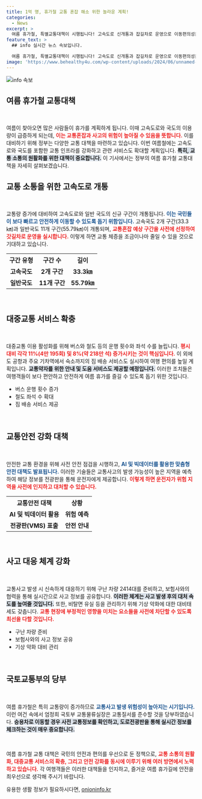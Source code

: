```yaml
---
title: 1억 명, 휴가철 교통 혼잡 해소 위한 놀라운 계획!
categories:
  - News
excerpt: >
  여름 휴가철, 특별교통대책이 시행됩니다! 고속도로 신개통과 잡길차로 운영으로 이동편의성을 높이고, 짐배송 서비스 등 현장을 지원합니다. 귀성길 연휴 교통혼잡 해소를 위한 철저 대비가 시작됩니다! 클릭하여 자세한 내용을 확인하세요!
feature_text: >
  ## info 실시간 뉴스 속보입니다.

  여름 휴가철, 특별교통대책이 시행됩니다! 고속도로 신개통과 잡길차로 운영으로 이동편의성을 높이고, 짐배송 서비스 등 현장을 지원합니다. 귀성길 연휴 교통혼잡 해소를 위한 철저 대비가 시작됩니다! 클릭하여 자세한 내용을 확인하세요!
image: 'https://www.behealthy4u.com/wp-content/uploads/2024/06/unnamed-file.png'
---
```


<p><img src="https://www.behealthy4u.com/wp-content/uploads/2024/06/unnamed-file.png" alt="info 속보" /></p>

<h2 data-ke-size="size26">여름 휴가철 교통대책</h2>

<p data-ke-size="size16">&nbsp;</p>

<p>여름이 찾아오면 많은 사람들이 휴가를 계획하게 됩니다. 이때 고속도로와 국도의 이용량이 급증하게 되는데, <b><span style="color: #ee2323;">이는 교통혼잡과 사고의 위험이 높아질 수 있음을 뜻합니다.</span></b> 이를 대비하기 위해 정부는 다양한 교통 대책을 마련하고 있습니다. 이번 여름철에는 고속도로와 국도를 포함한 교통 인프라를 강화하고 관련 서비스도 확대할 계획입니다. <b><span style="background-color: #21538527;">특히, 교통 소통의 원활화를 위한 대책이 중요합니다.</span></b> 이 기사에서는 정부의 여름 휴가철 교통대책을 자세히 살펴보겠습니다.</p>

<h2 data-ke-size="size26">교통 소통을 위한 고속도로 개통</h2>

<p data-ke-size="size16">&nbsp;</p>

<p>교통량 증가에 대비하여 고속도로와 일반 국도의 신규 구간이 개통됩니다. <b><span style="color: #1a5490;">이는 국민들이 보다 빠르고 안전하게 이동할 수 있도록 돕기 위함입니다.</span></b> 고속국도 2개 구간(33.3㎞)과 일반국도 11개 구간(55.79㎞)이 개통되며, <b><span style="color: #ee2323;">교통혼잡 예상 구간을 사전에 선정하여 갓길차로 운영을 실시합니다.</span></b> 이렇게 하면 교통 체증을 조금이나마 줄일 수 있을 것으로 기대하고 있습니다.</p>

<table>
  <tr><th style="text-align: center; height: 17px;"><b>구간 유형</b></th><th style="text-align: center; height: 17px;"><b>구간 수</b></th><th style="text-align: center; height: 17px;"><b>길이</b></th></tr>
  <tr><td style="text-align: center; height: 17px;"><b>고속국도</b></td><td style="text-align: center; height: 17px;"><b>2개 구간</b></td><td style="text-align: center; height: 17px;"><b>33.3㎞</b></td></tr>
  <tr><td style="text-align: center; height: 17px;"><b>일반국도</b></td><td style="text-align: center; height: 17px;"><b>11개 구간</b></td><td style="text-align: center; height: 17px;"><b>55.79㎞</b></td></tr>
</table>

<p data-ke-size="size16">&nbsp;</p>

<h2 data-ke-size="size26">대중교통 서비스 확충</h2>

<p data-ke-size="size16">&nbsp;</p>

<p>대중교통 이용 활성화를 위해 버스와 철도 등의 운행 횟수와 좌석 수를 늘립니다. <b><span style="color: #ee2323;">평시 대비 각각 11%(4만 195회) 및 8%(약 218만 석) 증가시키는 것이 핵심입니다.</span></b> 이 외에도 공항과 주요 기차역에서 숙소까지의 짐 배송 서비스도 실시하여 여행 편의를 높일 계획입니다. <b><span style="background-color: #21538527;">교통약자를 위한 안내 및 도움 서비스도 제공할 예정입니다.</span></b> 이러한 조치들은 여행객들이 보다 편안하고 안전하게 여름 휴가를 즐길 수 있도록 돕기 위한 것입니다.</p>

<ul>
  <li>버스 운행 횟수 증가</li>
  <li>철도 좌석 수 확대</li>
  <li>짐 배송 서비스 제공</li>
</ul>

<p data-ke-size="size16">&nbsp;</p>

<h2 data-ke-size="size26">교통안전 강화 대책</h2>

<p data-ke-size="size16">&nbsp;</p>

<p>안전한 교통 환경을 위해 사전 안전 점검을 시행하고, <b><span style="color: #1a5490;">AI 및 빅데이터를 활용한 맞춤형 안전 대책도 발표됩니다.</span></b> 이러한 기술들은 교통사고의 발생 가능성이 높은 지역을 예측하여 해당 정보를 전광판을 통해 운전자에게 제공합니다. <b><span style="color: #ee2323;">이렇게 하면 운전자가 위험 지역을 사전에 인지하고 대처할 수 있습니다.</span></b> </p>

<table>
  <tr><th style="text-align: center; height: 17px;"><b>교통안전 대책</b></th><th style="text-align: center; height: 17px;"><b>상황</b></th></tr>
  <tr><td style="text-align: center; height: 17px;"><b>AI 및 빅데이터 활용</b></td><td style="text-align: center; height: 17px;"><b>위험 예측</b></td></tr>
  <tr><td style="text-align: center; height: 17px;"><b>전광판(VMS) 표출</b></td><td style="text-align: center; height: 17px;"><b>안전 안내</b></td></tr>
</table>

<p data-ke-size="size16">&nbsp;</p>

<h2 data-ke-size="size26">사고 대응 체계 강화</h2>

<p data-ke-size="size16">&nbsp;</p>

<p>교통사고 발생 시 신속하게 대응하기 위해 구난 차량 2414대를 준비하고, 보험사와의 협력을 통해 실시간으로 사고 정보를 공유합니다. <b><span style="background-color: #21538527;">이러한 체계는 사고 발생 후의 대처 속도를 높여줄 것입니다.</span></b> 또한, 비탈면 유실 등을 관리하기 위해 기상 악화에 대한 대비태세도 갖춥니다. <b><span style="color: #ee2323;">교통 현장에 부정적인 영향을 미치는 요소들을 사전에 차단할 수 있도록 최선을 다할 것입니다.</span></b></p>

<ul>
  <li>구난 차량 준비</li>
  <li>보험사와의 사고 정보 공유</li>
  <li>기상 악화 대비 관리</li>
</ul>

<p data-ke-size="size16">&nbsp;</p>

<h2 data-ke-size="size26">국토교통부의 당부</h2>

<p data-ke-size="size16">&nbsp;</p>

<p>여름 휴가철은 특히 교통량이 증가하므로 <b><span style="color: #1a5490;">교통사고 발생 위험성이 높아지는 시기입니다.</span></b> 이런 여건 속에서 엄정희 국토부 교통물류실장은 교통질서를 준수할 것을 당부하였습니다. <b><span style="background-color: #21538527;">승용차로 이동할 경우 사전 교통정보를 확인하고, 도로전광판을 통해 실시간 정보를 체크하는 것이 매우 중요합니다.</span></b> </p>

<p data-ke-size="size16">&nbsp;</p>

<p>여름 휴가철 교통 대책은 국민의 안전과 편의를 우선으로 둔 정책으로, <b><span style="color: #ee2323;">교통 소통의 원활화, 대중교통 서비스의 확충, 그리고 안전 강화를 동시에 이루기 위해 여러 방면에서 노력하고 있습니다.</span></b> 각 여행객들은 이러한 대책들을 인지하고, 즐거운 여름 휴가길에 안전을 최우선으로 생각해 주시기 바랍니다.</p>
유용한 생활 정보가 필요하시다면, <a href="https://onioninfo.kr" rel="dofollow">onioninfo.kr</a>


